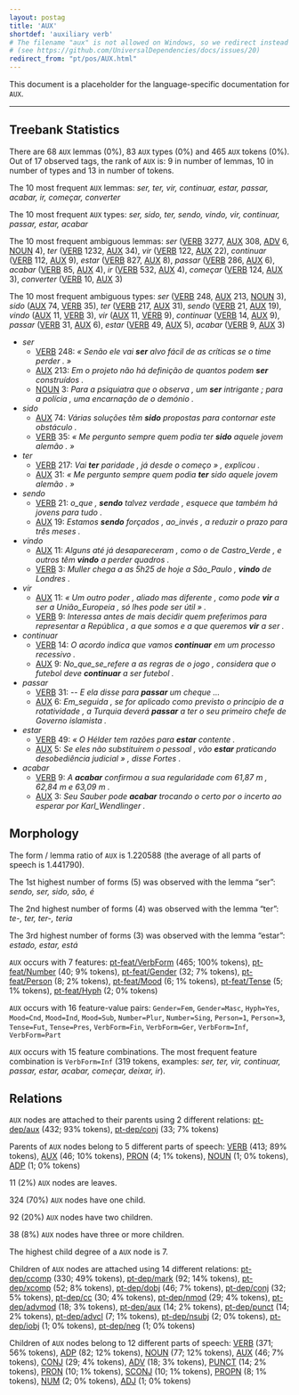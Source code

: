```yaml
---
layout: postag
title: 'AUX'
shortdef: 'auxiliary verb'
# The filename "aux" is not allowed on Windows, so we redirect instead
# (see https://github.com/UniversalDependencies/docs/issues/20)
redirect_from: "pt/pos/AUX.html"
---
```


This document is a placeholder for the language-specific documentation
for `AUX`.

--------------------------------------------------------------------------------

## Treebank Statistics

There are 68 `AUX` lemmas (0%), 83 `AUX` types (0%) and 465 `AUX` tokens (0%).
Out of 17 observed tags, the rank of `AUX` is: 9 in number of lemmas, 10 in number of types and 13 in number of tokens.

The 10 most frequent `AUX` lemmas: _ser, ter, vir, continuar, estar, passar, acabar, ir, começar, converter_

The 10 most frequent `AUX` types:  _ser, sido, ter, sendo, vindo, vir, continuar, passar, estar, acabar_

The 10 most frequent ambiguous lemmas: _ser_ ([VERB]() 3277, [AUX]() 308, [ADV]() 6, [NOUN]() 4), _ter_ ([VERB]() 1232, [AUX]() 34), _vir_ ([VERB]() 122, [AUX]() 22), _continuar_ ([VERB]() 112, [AUX]() 9), _estar_ ([VERB]() 827, [AUX]() 8), _passar_ ([VERB]() 286, [AUX]() 6), _acabar_ ([VERB]() 85, [AUX]() 4), _ir_ ([VERB]() 532, [AUX]() 4), _começar_ ([VERB]() 124, [AUX]() 3), _converter_ ([VERB]() 10, [AUX]() 3)

The 10 most frequent ambiguous types:  _ser_ ([VERB]() 248, [AUX]() 213, [NOUN]() 3), _sido_ ([AUX]() 74, [VERB]() 35), _ter_ ([VERB]() 217, [AUX]() 31), _sendo_ ([VERB]() 21, [AUX]() 19), _vindo_ ([AUX]() 11, [VERB]() 3), _vir_ ([AUX]() 11, [VERB]() 9), _continuar_ ([VERB]() 14, [AUX]() 9), _passar_ ([VERB]() 31, [AUX]() 6), _estar_ ([VERB]() 49, [AUX]() 5), _acabar_ ([VERB]() 9, [AUX]() 3)


* _ser_
  * [VERB]() 248: _« Senão ele vai <b>ser</b> alvo fácil de as críticas se o time perder . »_
  * [AUX]() 213: _Em o projeto não há definição de quantos podem <b>ser</b> construídos ._
  * [NOUN]() 3: _Para a psiquiatra que o observa , um <b>ser</b> intrigante ; para a polícia , uma encarnação de o demónio ._
* _sido_
  * [AUX]() 74: _Várias soluções têm <b>sido</b> propostas para contornar este obstáculo ._
  * [VERB]() 35: _« Me pergunto sempre quem podia ter <b>sido</b> aquele jovem alemão . »_
* _ter_
  * [VERB]() 217: _Vai <b>ter</b> paridade , já desde o começo » , explicou ._
  * [AUX]() 31: _« Me pergunto sempre quem podia <b>ter</b> sido aquele jovem alemão . »_
* _sendo_
  * [VERB]() 21: _o_que , <b>sendo</b> talvez verdade , esquece que também há jovens para tudo ._
  * [AUX]() 19: _Estamos <b>sendo</b> forçados , ao_invés , a reduzir o prazo para três meses ._
* _vindo_
  * [AUX]() 11: _Alguns até já desapareceram , como o de Castro_Verde , e outros têm <b>vindo</b> a perder quadros ._
  * [VERB]() 3: _Muller chega a as 5h25 de hoje a São_Paulo , <b>vindo</b> de Londres ._
* _vir_
  * [AUX]() 11: _« Um outro poder , aliado mas diferente , como pode <b>vir</b> a ser a União_Europeia , só lhes pode ser útil » ._
  * [VERB]() 9: _Interessa antes de mais decidir quem preferimos para representar a República , a que somos e a que queremos <b>vir</b> a ser ._
* _continuar_
  * [VERB]() 14: _O acordo indica que vamos <b>continuar</b> em um processo recessivo ._
  * [AUX]() 9: _No_que_se_refere a as regras de o jogo , considera que o futebol deve <b>continuar</b> a ser futebol ._
* _passar_
  * [VERB]() 31: _-- E ela disse para <b>passar</b> um cheque ..._
  * [AUX]() 6: _Em_seguida , se for aplicado como previsto o princípio de a rotatividade , a Turquia deverá <b>passar</b> a ter o seu primeiro chefe de Governo islamista ._
* _estar_
  * [VERB]() 49: _« O Hélder tem razões para <b>estar</b> contente ._
  * [AUX]() 5: _Se eles não substituírem o pessoal , vão <b>estar</b> praticando desobediência judicial » , disse Fortes ._
* _acabar_
  * [VERB]() 9: _A <b>acabar</b> confirmou a sua regularidade com 61,87 m , 62,84 m e 63,09 m ._
  * [AUX]() 3: _Seu Sauber pode <b>acabar</b> trocando o certo por o incerto ao esperar por Karl_Wendlinger ._

## Morphology

The form / lemma ratio of `AUX` is 1.220588 (the average of all parts of speech is 1.441790).

The 1st highest number of forms (5) was observed with the lemma “ser”: _sendo, ser, sido, são, é_

The 2nd highest number of forms (4) was observed with the lemma “ter”: _te-, ter, ter-, teria_

The 3rd highest number of forms (3) was observed with the lemma “estar”: _estado, estar, está_

`AUX` occurs with 7 features: [pt-feat/VerbForm]() (465; 100% tokens), [pt-feat/Number]() (40; 9% tokens), [pt-feat/Gender]() (32; 7% tokens), [pt-feat/Person]() (8; 2% tokens), [pt-feat/Mood]() (6; 1% tokens), [pt-feat/Tense]() (5; 1% tokens), [pt-feat/Hyph]() (2; 0% tokens)

`AUX` occurs with 16 feature-value pairs: `Gender=Fem`, `Gender=Masc`, `Hyph=Yes`, `Mood=Cnd`, `Mood=Ind`, `Mood=Sub`, `Number=Plur`, `Number=Sing`, `Person=1`, `Person=3`, `Tense=Fut`, `Tense=Pres`, `VerbForm=Fin`, `VerbForm=Ger`, `VerbForm=Inf`, `VerbForm=Part`

`AUX` occurs with 15 feature combinations. The most frequent feature combination is `VerbForm=Inf` (319 tokens, examples: _ser, ter, vir, continuar, passar, estar, acabar, começar, deixar, ir_).


## Relations

`AUX` nodes are attached to their parents using 2 different relations: [pt-dep/aux]() (432; 93% tokens), [pt-dep/conj]() (33; 7% tokens)

Parents of `AUX` nodes belong to 5 different parts of speech: [VERB]() (413; 89% tokens), [AUX]() (46; 10% tokens), [PRON]() (4; 1% tokens), [NOUN]() (1; 0% tokens), [ADP]() (1; 0% tokens)

11 (2%) `AUX` nodes are leaves.

324 (70%) `AUX` nodes have one child.

92 (20%) `AUX` nodes have two children.

38 (8%) `AUX` nodes have three or more children.

The highest child degree of a `AUX` node is 7.

Children of `AUX` nodes are attached using 14 different relations: [pt-dep/ccomp]() (330; 49% tokens), [pt-dep/mark]() (92; 14% tokens), [pt-dep/xcomp]() (52; 8% tokens), [pt-dep/dobj]() (46; 7% tokens), [pt-dep/conj]() (32; 5% tokens), [pt-dep/cc]() (30; 4% tokens), [pt-dep/nmod]() (29; 4% tokens), [pt-dep/advmod]() (18; 3% tokens), [pt-dep/aux]() (14; 2% tokens), [pt-dep/punct]() (14; 2% tokens), [pt-dep/advcl]() (7; 1% tokens), [pt-dep/nsubj]() (2; 0% tokens), [pt-dep/iobj]() (1; 0% tokens), [pt-dep/neg]() (1; 0% tokens)

Children of `AUX` nodes belong to 12 different parts of speech: [VERB]() (371; 56% tokens), [ADP]() (82; 12% tokens), [NOUN]() (77; 12% tokens), [AUX]() (46; 7% tokens), [CONJ]() (29; 4% tokens), [ADV]() (18; 3% tokens), [PUNCT]() (14; 2% tokens), [PRON]() (10; 1% tokens), [SCONJ]() (10; 1% tokens), [PROPN]() (8; 1% tokens), [NUM]() (2; 0% tokens), [ADJ]() (1; 0% tokens)

